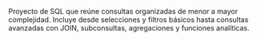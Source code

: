 Proyecto de SQL que reúne consultas organizadas de menor a mayor complejidad. Incluye desde selecciones y filtros básicos hasta consultas avanzadas con JOIN, subconsultas, agregaciones y funciones analíticas.
